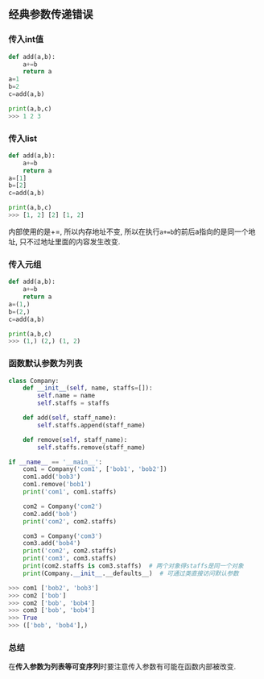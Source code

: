 ## 经典参数传递错误
### 传入int值
```python
def add(a,b):
    a+=b
    return a
a=1
b=2
c=add(a,b)

print(a,b,c)
>>> 1 2 3
```

### 传入list
```python
def add(a,b):
    a+=b
    return a
a=[1]
b=[2]
c=add(a,b)

print(a,b,c)
>>> [1, 2] [2] [1, 2]
```
内部使用的是+=, 所以内存地址不变, 所以在执行`a+=b`的前后a指向的是同一个地址, 只不过地址里面的内容发生改变.

### 传入元组
```python
def add(a,b):
    a+=b
    return a
a=(1,)
b=(2,)
c=add(a,b)

print(a,b,c)
>>> (1,) (2,) (1, 2)
```
### 函数默认参数为列表
```python
class Company:
    def __init__(self, name, staffs=[]):
        self.name = name
        self.staffs = staffs

    def add(self, staff_name):
        self.staffs.append(staff_name)

    def remove(self, staff_name):
        self.staffs.remove(staff_name)

if __name__ == '__main__':
    com1 = Company('com1', ['bob1', 'bob2'])
    com1.add('bob3')
    com1.remove('bob1')
    print('com1', com1.staffs)

    com2 = Company('com2')
    com2.add('bob')
    print('com2', com2.staffs)

    com3 = Company('com3')
    com3.add('bob4')
    print('com2', com2.staffs)
    print('com3', com3.staffs)
    print(com2.staffs is com3.staffs)  # 两个对象得staffs是同一个对象
    print(Company.__init__.__defaults__)  # 可通过类直接访问默认参数

>>> com1 ['bob2', 'bob3']
>>> com2 ['bob']
>>> com2 ['bob', 'bob4']
>>> com3 ['bob', 'bob4']
>>> True
>>> (['bob', 'bob4'],)    
```

### 总结
在**传入参数为列表等可变序列**时要注意传入参数有可能在函数内部被改变.